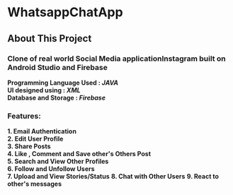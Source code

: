 # WhatsappChatApp
## About This Project 
### Clone of real world Social Media applicationInstagram built on Android Studio and Firebase  
**Programming Language Used : _JAVA_**  
**UI designed using : _XML_**     
**Database and Storage : _Firebase_**    

### Features:  

**1. Email Authentication**  
**2. Edit User Profile**  
**3. Share Posts**  
**4. Like , Comment and Save other's Others Post**  
**5. Search and View Other Profiles**  
**6. Follow and Unfollow Users**  
**7. Upload and View Stories/Status**
**8. Chat with Other Users**
**9. React to other's messages**

